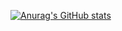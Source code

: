 
[![Anurag's GitHub stats](https://github-readme-stats.vercel.app/api?username=kang-beep)](https://github.com/anuraghazra/github-readme-stats) <br>
<!-- [![Solved.ac Profile](http://mazassumnida.wtf/api/generate_badge?boj=sdagarw1234)](https://solved.ac/sdagarw1234) -->

<!--
**kang-beep/kang-beep** is a ✨ _special_ ✨ repository because its `README.md` (this file) appears on your GitHub profile.

Here are some ideas to get you started:

- 🔭 I’m currently working on ...
- 🌱 I’m currently learning ...
- 👯 I’m looking to collaborate on ...
- 🤔 I’m looking for help with ...
- 💬 Ask me about ...
- 📫 How to reach me: ...
- 😄 Pronouns: ...
- ⚡ Fun fact: ...
-->
